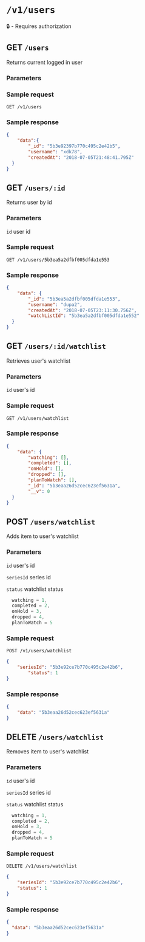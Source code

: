 # `/v1/users`

:lock: - Requires authorization

## GET `/users`

Returns current logged in user

### Parameters

### Sample request

`GET /v1/users`

### Sample response

```json
{
    "data":{
        "_id": "5b3e92397b770c495c2e42b5",
        "username": "xdk78",
        "createdAt": "2018-07-05T21:48:41.795Z"
  }
}
```

## GET `/users/:id`

Returns user by id

### Parameters

`id` user id

### Sample request

`GET /v1/users/5b3ea5a2dfbf005dfda1e553`

### Sample response

```json
{
    "data": {
        "_id": "5b3ea5a2dfbf005dfda1e553",
        "username": "dupa2",
        "createdAt": "2018-07-05T23:11:30.756Z",
        "watchListId": "5b3ea5a2dfbf005dfda1e552"
  }
}
```

## GET `/users/:id/watchlist`

Retrieves user's watchlist

### Parameters

`id` user's id

### Sample request

`GET /v1/users/watchlist`

### Sample response

```json
{
    "data": {
        "watching": [],
        "completed": [],
        "onHold": [],
        "dropped": [],
        "planToWatch": [],
        "_id": "5b3eaa26d52cec623ef5631a",
        "__v": 0
  }
}
```

## POST `/users/watchlist`

Adds item to user's watchlist

### Parameters

`id` user's id

`seriesId` series id

`status` watchlist status

```js
  watching = 1,
  completed = 2,
  onHold = 3,
  dropped = 4,
  planToWatch = 5
  ```

### Sample request

`POST /v1/users/watchlist`

```json
{
    "seriesId": "5b3e92ce7b770c495c2e42b6",
        "status": 1
}
```

### Sample response

```json
{
    "data": "5b3eaa26d52cec623ef5631a"
}
```

## DELETE `/users/watchlist`

Removes item to user's watchlist

### Parameters

`id` user's id

`seriesId` series id

`status` watchlist status

```js
  watching = 1,
  completed = 2,
  onHold = 3,
  dropped = 4,
  planToWatch = 5
  ```

### Sample request

`DELETE /v1/users/watchlist`

```json
{
    "seriesId": "5b3e92ce7b770c495c2e42b6",
    "status": 1
}
```

### Sample response

```json
{
  "data": "5b3eaa26d52cec623ef5631a"
}
```
